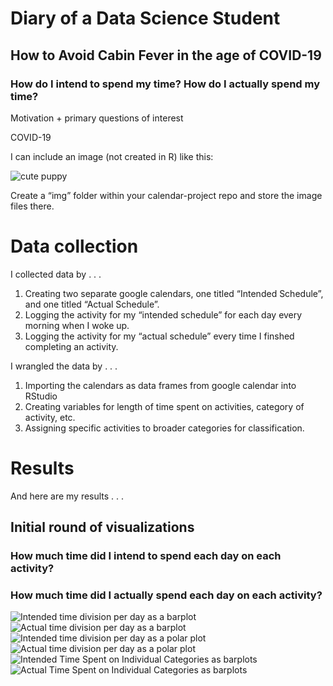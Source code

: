 Diary of a Data Science Student
===============================

How to Avoid Cabin Fever in the age of COVID-19
-----------------------------------------------

### How do I intend to spend my time? How do I actually spend my time?

Motivation + primary questions of interest

COVID-19

I can include an image (not created in R) like this:

![cute puppy](~/git/calendar-project/cute_puppy.png)

Create a “img” folder within your calendar-project repo and store the
image files there.

Data collection
===============

I collected data by . . .

1.  Creating two separate google calendars, one titled “Intended
    Schedule”, and one titled “Actual Schedule”.
2.  Logging the activity for my “intended schedule” for each day every
    morning when I woke up.
3.  Logging the activity for my “actual schedule” every time I finshed
    completing an activity.

I wrangled the data by . . .

1.  Importing the calendars as data frames from google calendar into
    RStudio
2.  Creating variables for length of time spent on activities, category
    of activity, etc.
3.  Assigning specific activities to broader categories for
    classification.

Results
=======

And here are my results . . .

Initial round of visualizations
-------------------------------

### How much time did I intend to spend each day on each activity?

### How much time did I actually spend each day on each activity?

![Intended time division per day as a
barplot](/Users/stephaniemasotti/git/calendar-project/images/Rplot1.png)
![Actual time division per day as a
barplot](/Users/stephaniemasotti/git/calendar-project/images/Rplot2.png)
![Intended time division per day as a polar
plot](/Users/stephaniemasotti/git/calendar-project/images/Rplot3.png)
![Actual time division per day as a polar
plot](/Users/stephaniemasotti/git/calendar-project/images/Rplot4.png)
![Intended Time Spent on Individual Categories as
barplots](/Users/stephaniemasotti/git/calendar-project/images/Rplot5.png)
![Actual Time Spent on Individual Categories as
barplots](/Users/stephaniemasotti/git/calendar-project/images/Rplot6.png)
